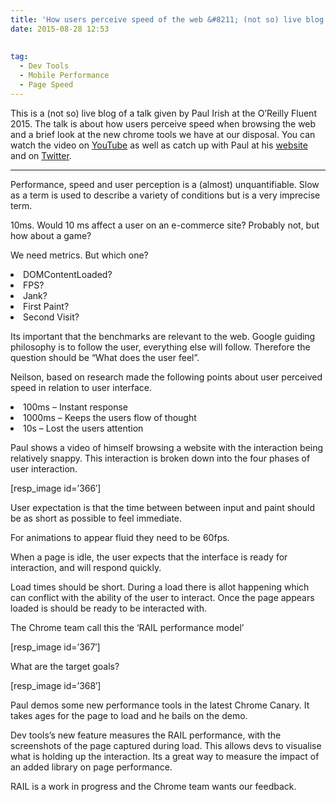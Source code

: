 ```yaml
---
title: 'How users perceive speed of the web &#8211; (not so) live blog'
date: 2015-08-28 12:53
  
 
tag:
  - Dev Tools
  - Mobile Performance
  - Page Speed
---
```

This is a (not so) live blog of a talk given by Paul Irish at the O&#8217;Reilly Fluent 2015. The talk is about how users perceive speed when browsing the web and a brief look at the new chrome tools we have at our disposal. You can watch the video on [YouTube](https://www.youtube.com/watch?v=2ksXo2_Lfl0) as well as catch up with Paul at his [website](http://www.paulirish.com/) and on [Twitter](https://twitter.com/paul_irish).

* * *

Performance, speed and user perception is a (almost) unquantifiable. Slow as a term is used to describe a variety of conditions but is a very imprecise term.

<span style="font-weight: 400;">10ms. Would 10 ms affect a user on an e-commerce site? Probably not, but how about a game?</span>

<span style="font-weight: 400;">We need metrics. But which one?</span>

<li style="font-weight: 400;">
  <span style="font-weight: 400;">DOMContentLoaded?</span>
</li>
<li style="font-weight: 400;">
  <span style="font-weight: 400;">FPS?</span>
</li>
<li style="font-weight: 400;">
  <span style="font-weight: 400;">Jank?</span>
</li>
<li style="font-weight: 400;">
  <span style="font-weight: 400;">First Paint?</span>
</li>
<li style="font-weight: 400;">
  <span style="font-weight: 400;">Second Visit?</span>
</li>

<span style="font-weight: 400;">Its important that the benchmarks are relevant to the web. Google guiding philosophy is to follow the user, everything else will follow. Therefore the question should be “What does the user feel”.</span>

<span style="font-weight: 400;">Neilson, based on research made the following points about user perceived speed in relation to user interface.</span>

<li style="font-weight: 400;">
  <span style="font-weight: 400;">100ms &#8211; Instant response</span>
</li>
<li style="font-weight: 400;">
  <span style="font-weight: 400;">1000ms &#8211; Keeps the users flow of thought</span>
</li>
<li style="font-weight: 400;">
  <span style="font-weight: 400;">10s &#8211; Lost the users attention</span>
</li>

<span style="font-weight: 400;">Paul shows a video of himself browsing a website with the interaction being relatively snappy. This interaction is broken down into the four phases of user interaction.</span>

[resp_image id=&#8217;366&#8242;]

<span style="font-weight: 400;">User expectation is that the time between between input and paint should be as short as possible to feel immediate.</span>

<span style="font-weight: 400;">For animations to appear fluid they need to be 60fps.</span>

<span style="font-weight: 400;">When a page is idle, the user expects that the interface is ready for interaction, and will respond quickly.</span>

<span style="font-weight: 400;">Load times should be short. During a load there is allot happening which can conflict with the ability of the user to interact. Once the page appears loaded is should be ready to be interacted with.</span>

<span style="font-weight: 400;">The Chrome team call this the ‘RAIL performance model’</span>

[resp_image id=&#8217;367&#8242;]

<span style="font-weight: 400;">What are the target goals?</span>

[resp_image id=&#8217;368&#8242;]

<span style="font-weight: 400;">Paul demos some new performance tools in the latest Chrome Canary. It takes ages for the page to load and he bails on the demo.</span>

<span style="font-weight: 400;">Dev tools’s new feature measures the RAIL performance, with the screenshots of the page captured during load. This allows devs to visualise what is holding up the interaction. Its a great way to measure the impact of an added library on page performance.</span>

<span style="font-weight: 400;">RAIL is a work in progress and the Chrome team wants our feedback.</span>
